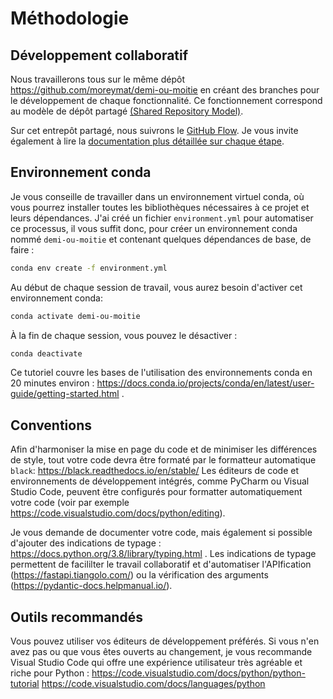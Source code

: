 # Méthodologie

## Développement collaboratif
Nous travaillerons tous sur le même dépôt https://github.com/moreymat/demi-ou-moitie en créant des branches pour le développement de chaque fonctionnalité.
Ce fonctionnement correspond au modèle de dépôt partagé [(Shared Repository Model)](https://docs.github.com/en/free-pro-team@latest/github/collaborating-with-issues-and-pull-requests/about-collaborative-development-models).

Sur cet entrepôt partagé, nous suivrons le [GitHub Flow](https://guides.github.com/introduction/flow/).
Je vous invite également à lire la [documentation plus détaillée sur chaque étape](https://docs.github.com/en/free-pro-team@latest/github/collaborating-with-issues-and-pull-requests/github-flow).

## Environnement conda
Je vous conseille de travailler dans un environnement virtuel conda, où vous pourrez installer toutes les bibliothèques nécessaires à ce projet et leurs dépendances.
J'ai créé un fichier `environment.yml` pour automatiser ce processus, il vous suffit donc, pour créer un environnement conda nommé `demi-ou-moitie` et contenant quelques dépendances de base, de faire :
```sh
conda env create -f environment.yml
```

Au début de chaque session de travail, vous aurez besoin d'activer cet environnement conda:
```sh
conda activate demi-ou-moitie
```

À la fin de chaque session, vous pouvez le désactiver :
```sh
conda deactivate
```

Ce tutoriel couvre les bases de l'utilisation des environnements conda en 20 minutes environ : https://docs.conda.io/projects/conda/en/latest/user-guide/getting-started.html .

## Conventions
Afin d'harmoniser la mise en page du code et de minimiser les différences de style, tout votre code devra être formaté par le formatteur automatique `black`: https://black.readthedocs.io/en/stable/
Les éditeurs de code et environnements de développement intégrés, comme PyCharm ou Visual Studio Code, peuvent être configurés pour formatter automatiquement votre code (voir par exemple https://code.visualstudio.com/docs/python/editing).

Je vous demande de documenter votre code, mais également si possible d'ajouter des indications de typage : https://docs.python.org/3.8/library/typing.html .
Les indications de typage permettent de facililter le travail collaboratif et d'automatiser l'APIfication (https://fastapi.tiangolo.com/) ou la vérification des arguments (https://pydantic-docs.helpmanual.io/).

## Outils recommandés
Vous pouvez utiliser vos éditeurs de développement préférés.
Si vous n'en avez pas ou que vous êtes ouverts au changement, je vous recommande Visual Studio Code qui offre une expérience utilisateur très agréable et riche pour Python :
https://code.visualstudio.com/docs/python/python-tutorial
https://code.visualstudio.com/docs/languages/python